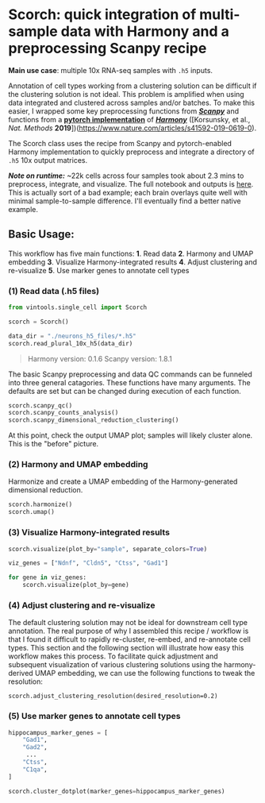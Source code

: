 # Scorch: quick integration of multi-sample data with Harmony and a preprocessing Scanpy recipe

**Main use case**: multiple 10x RNA-seq samples with `.h5` inputs. 

Annotation of cell types working from a clustering solution can be difficult if the clustering solution is not ideal. This problem is amplified when using data integrated and clustered across samples and/or batches. To make this easier, I wrapped some key preprocessing functions from [***Scanpy***](https://scanpy.readthedocs.io/en/stable/) and functions from a [**pytorch implementation**](https://github.com/lilab-bcb/harmony-pytorch) of [***Harmony***](https://github.com/immunogenomics/harmony) ([Korsunsky, et al., *Nat. Methods* **2019**])(https://www.nature.com/articles/s41592-019-0619-0).

The Scorch class uses the recipe from Scanpy and pytorch-enabled Harmony implementation to quickly preprocess and integrate a directory of `.h5` 10x output matrices. 

***Note on runtime:*** ~22k cells across four samples took about 2.3 mins to preprocess, integrate, and visualize. The full notebook and outputs is [here](https://github.com/mvinyard/vintools/blob/main/notebooks/Scorch_example_4xBrain_10x.ipynb). This is actually sort of a bad example; each brain overlays quite well with minimal sample-to-sample difference. I'll eventually find a better native example. 

## Basic Usage:

This workflow has five main functions:
**1**. Read data
**2**. Harmony and UMAP embedding
**3**. Visualize Harmony-integrated results
**4**. Adjust clustering and re-visualize
**5**. Use marker genes to annotate cell types

### (1) Read data (.h5 files)

```python
from vintools.single_cell import Scorch

scorch = Scorch()

data_dir = "./neurons_h5_files/*.h5"
scorch.read_plural_10x_h5(data_dir)
```
>Harmony version: 0.1.6
Scanpy version: 1.8.1


The basic Scanpy preprocessing and data QC commands can be funneled into three general catagories. These functions have many arguments. The defaults are set but can be changed during execution of each function. 

```python
scorch.scanpy_qc()
scorch.scanpy_counts_analysis()
scorch.scanpy_dimensional_reduction_clustering()
```
At this point, check the output UMAP plot; samples will likely cluster alone. This is the "before" picture.

### (2) Harmony and UMAP embedding

Harmonize and create a UMAP embedding of the Harmony-generated dimensional reduction. 
```python
scorch.harmonize()
scorch.umap()
```

### (3) Visualize Harmony-integrated results
```python
scorch.visualize(plot_by="sample", separate_colors=True)

viz_genes = ["Ndnf", "Cldn5", "Ctss", "Gad1"]

for gene in viz_genes:
    scorch.visualize(plot_by=gene)
```

### (4) Adjust clustering and re-visualize
The default clustering solution may not be ideal for downstream cell type annotation. The real purpose of why I assembled this recipe / workflow is that I found it difficult to rapidly re-cluster, re-embed, and re-annotate cell types. This section and the following section will illustrate how easy this workflow makes this process.  To facilitate quick adjustment and subsequent visualization of various clustering solutions using the harmony-derived UMAP embedding, we can use the following functions to tweak the resolution: 

```
scorch.adjust_clustering_resolution(desired_resolution=0.2)
```

### (5) Use marker genes to annotate cell types

```python
hippocampus_marker_genes = [
    "Gad1",
    "Gad2",
     ...
    "Ctss",
    "C1qa",
]

scorch.cluster_dotplot(marker_genes=hippocampus_marker_genes)
```
